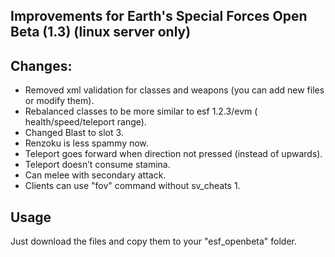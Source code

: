 ## Improvements for Earth's Special Forces Open Beta (1.3) (linux server only)
## Changes:
- Removed xml validation for classes and weapons (you can add new files or modify them).
- Rebalanced classes to be more similar to esf 1.2.3/evm ( health/speed/teleport range).
- Changed Blast to slot 3.
- Renzoku is less spammy now.
- Teleport goes forward when direction not pressed (instead of upwards).
- Teleport doesn’t consume stamina.
- Can melee with secondary attack.
- Clients can use "fov" command without sv_cheats 1.

## Usage
Just download the files and copy them to your "esf_openbeta" folder.
